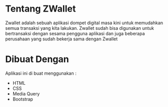 # Tentang ZWallet
Zwallet adalah sebuah aplikasi dompet digital masa kini untuk memudahkan semua transaksi yang kita lakukan.
Zwallet sudah bisa digunakan untuk bertransaksi dengan sesama pengguna aplikasi dan juga beberapa perusahaan yang sudah bekerja sama dengan Zwallet

# Dibuat Dengan
Aplikasi ini di buat menggunakan :
- HTML
- CSS
- Media Query
- Bootstrap